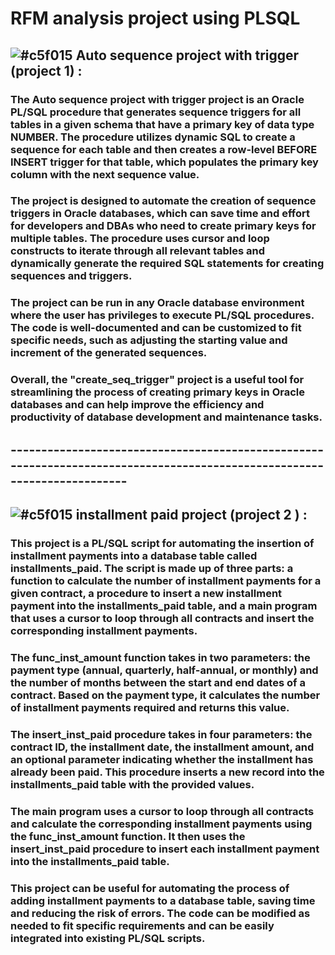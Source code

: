# RFM analysis project using PLSQL


   ##  ![#c5f015](https://placehold.co/15x15/c5f015/c5f015.png)  **Auto sequence project with trigger (project 1) :** 

   ### The Auto sequence project with trigger project is an Oracle PL/SQL procedure that generates sequence triggers for all tables in a given schema that have a primary key of data type NUMBER. The procedure utilizes dynamic SQL to create a sequence for each table and then creates a row-level BEFORE INSERT trigger for that table, which populates the primary key column with the next sequence value.

  ### The project is designed to automate the creation of sequence triggers in Oracle databases, which can save time and effort for developers and DBAs who need to create primary keys for multiple tables. The procedure uses cursor and loop constructs to iterate through all relevant tables and dynamically generate the required SQL statements for creating sequences and triggers.

  ### The project can be run in any Oracle database environment where the user has privileges to execute PL/SQL procedures. The code is well-documented and can be customized to fit specific needs, such as adjusting the starting value and increment of the generated sequences.

  ### Overall, the "create_seq_trigger" project is a useful tool for streamlining the process of creating primary keys in Oracle databases and can help improve the efficiency and productivity of database development and maintenance tasks.
  
  ## -------------------------------------------------------------------------------------------------------------------------
  
  ## ![#c5f015](https://placehold.co/15x15/c5f015/c5f015.png) **installment paid project (project 2 ) :** 
  
  ### This project is a PL/SQL script for automating the insertion of installment payments into a database table called installments_paid. The script is made up of three parts: a function to calculate the number of installment payments for a given contract, a procedure to insert a new installment payment into the installments_paid table, and a main program that uses a cursor to loop through all contracts and insert the corresponding installment payments.

### The func_inst_amount function takes in two parameters: the payment type (annual, quarterly, half-annual, or monthly) and the number of months between the start and end dates of a contract. Based on the payment type, it calculates the number of installment payments required and returns this value.

### The insert_inst_paid procedure takes in four parameters: the contract ID, the installment date, the installment amount, and an optional parameter indicating whether the installment has already been paid. This procedure inserts a new record into the installments_paid table with the provided values.

### The main program uses a cursor to loop through all contracts and calculate the corresponding installment payments using the func_inst_amount function. It then uses the insert_inst_paid procedure to insert each installment payment into the installments_paid table.

### This project can be useful for automating the process of adding installment payments to a database table, saving time and reducing the risk of errors. The code can be modified as needed to fit specific requirements and can be easily integrated into existing PL/SQL scripts.
  





